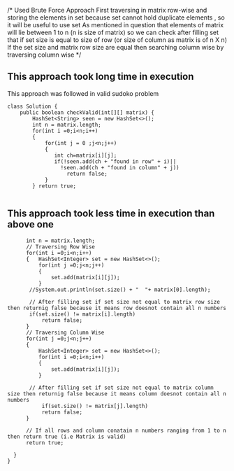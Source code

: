 /*
Used Brute Force Approach 
First traversing in matrix row-wise and storing the elements in set because set cannot hold duplicate elements , so it will be useful to use set 
As mentioned in question that elements of matrix will lie between 1 to n (n is size of matrix) so we can check after filling set that if set size is equal to size of row (or size of column as matrix is of n X n) 
If the set size and matrix row size are equal then searching column wise by traversing column wise 
*/

## This approach took long time in execution
This approach was followed in valid sudoko problem
```
class Solution {
    public boolean checkValid(int[][] matrix) {
        HashSet<String> seen = new HashSet<>();
        int n = matrix.length;
        for(int i =0;i<n;i++)
        {
            for(int j = 0 ;j<n;j++)
            {   
               int ch=matrix[i][j]; 
               if(!seen.add(ch + "found in row" + i)||
                 !seen.add(ch + "found in column" + j)) 
                   return false;
            }
        } return true;
  
  ```
  
  ## This approach took less time in execution than above one
  
  ```
        int n = matrix.length;
        // Traversing Row Wise
        for(int i =0;i<n;i++)
        {   HashSet<Integer> set = new HashSet<>();
            for(int j =0;j<n;j++)
            {
                set.add(matrix[i][j]);
            }
         //System.out.println(set.size() + "  "+ matrix[0].length);
         
         // After filling set if set size not equal to matrix row size then returnig false because it means row doesnot contain all n numbers
         if(set.size() != matrix[i].length)
             return false;
        }
        // Traversing Column Wise
        for(int j =0;j<n;j++)
        {
            HashSet<Integer> set = new HashSet<>();
            for(int i =0;i<n;i++)
            {
                set.add(matrix[i][j]);
            }
            
         // After filling set if set size not equal to matrix column size then returnig false because it means column doesnot contain all n numbers
             if(set.size() != matrix[j].length)
             return false;
        }
        
        // If all rows and column conatain n numbers ranging from 1 to n then return true (i.e Matrix is valid)
        return true;
        
    }
}
